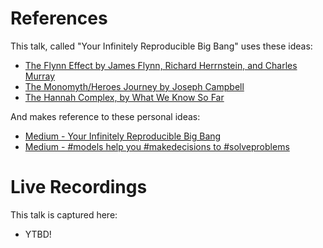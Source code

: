 References
========
This talk, called "Your Infinitely Reproducible Big Bang" uses these ideas:
- [The Flynn Effect by James Flynn, Richard Herrnstein, and Charles Murray](http://www.ted.com/talks/james_flynn_why_our_iq_levels_are_higher_than_our_grandparents)
- [The Monomyth/Heroes Journey by Joseph Campbell](http://en.wikipedia.org/wiki/Monomyth)
- [The Hannah Complex, by What We Know So Far](http://www.whatweknowsofar.com/hannah-complex/)

And makes reference to these personal ideas: 
- [Medium - Your Infinitely Reproducible Big Bang](https://medium.com/@Bill_Riley/your-infinitely-reproducable-big-bang-731b6121719)
- [Medium - #models help you #makedecisions to #solveproblems](https://medium.com/mash-the-keyboard/models-help-you-makedecisions-to-solveproblems-cae1292a1c0f)

Live Recordings
===========
This talk is captured here:
- YTBD!